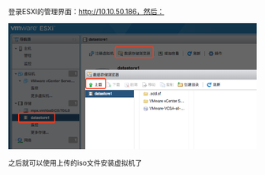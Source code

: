 登录ESXI的管理界面：http://10.10.50.186，然后：

![91C40917-C844-6744-8997-2EDF5C6D4CF4.png](../images/91C40917-C844-6744-8997-2EDF5C6D4CF4.png)

 

之后就可以使用上传的iso文件安装虚拟机了

